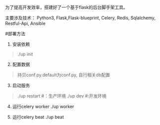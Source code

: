 为了提高开发效率，搭建好了一个基于flask的后台脚手架工具。  


主要涉及技术： 
    Python3, Flask,Flask-blueprint, Celery, Redis, Sqlalchemy, Restful-Api, Ansible

#部署方法  
1. 安装依赖
> ./up init

2. 配置数据
> 持贝conf.py.default为conf.py, 自行相关db配置

3. 启动服务
>./up restart #：生产环境
./up dev  #:开发环境

4. 运行celery worker
./up worker  

5. 运行celery beat
./up beat



